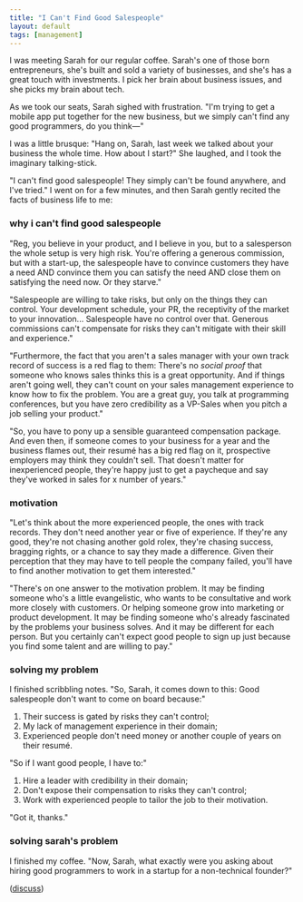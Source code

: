 ```yaml
---
title: "I Can't Find Good Salespeople"
layout: default
tags: [management]
---
```


I was meeting Sarah for our regular coffee. Sarah's one of those born entrepreneurs, she's built and sold a variety of businesses, and she's has a great touch with investments. I pick her brain about business issues, and she picks my brain about tech.

As we took our seats, Sarah sighed with frustration. "I'm trying to get a mobile app put together for the new business, but we simply can't find any good programmers, do you think—"

I was a little brusque: "Hang on, Sarah, last week we talked about your business the whole time. How about I start?" She laughed, and I took the imaginary talking-stick.

"I can't find good salespeople! They simply can't be found anywhere, and I've tried." I went on for a few minutes, and then Sarah gently recited the facts of business life to me:

### why i can't find good salespeople

"Reg, you believe in your product, and I believe in you, but to a salesperson the whole setup is very high risk. You're offering a generous commission, but with a start-up, the salespeople have to convince customers they have a need AND convince them you can satisfy the need AND close them on satisfying the need now. Or they starve."

"Salespeople are willing to take risks, but only on the things they can control. Your development schedule, your PR, the receptivity of the market to your innovation... Salespeople have no control over that. Generous commissions can't compensate for risks they can't mitigate with their skill and experience."

"Furthermore, the fact that you aren't a sales manager with your own track record of success is a red flag to them: There's no *social proof* that someone who knows sales thinks this is a great opportunity. And if things aren't going well, they can't count on your sales management experience to know how to fix the problem. You are a great guy, you talk at programming conferences, but you have zero credibility as a VP-Sales when you pitch a job selling your product."

"So, you have to pony up a sensible guaranteed compensation package. And even then, if someone comes to your business for a year and the business flames out, their resumé has a big red flag on it, prospective employers may think they couldn't sell. That doesn't matter for inexperienced people, they're happy just to get a paycheque and say they've worked in sales for x number of years."

### motivation

"Let's think about the more experienced people, the ones with track records. They don't need another year or five of experience. If they're any good, they're not chasing another gold rolex, they're chasing success, bragging rights, or a chance to say they made a difference. Given their perception that they may have to tell people the company failed, you'll have to find another motivation to get them interested."

"There's on one answer to the motivation problem. It may be finding someone who's a little evangelistic, who wants to be consultative and work more closely with customers. Or helping someone grow into marketing or product development. It may be finding someone who's already fascinated by the problems your business solves. And it may be different for each person. But you certainly can't expect good people to sign up just because you find some talent and are willing to pay."

### solving my problem

I finished scribbling notes. "So, Sarah, it comes down to this: Good salespeople don't want to come on board because:"

1. Their success is gated by risks they can't control;
2. My lack of management experience in their domain;
3. Experienced people don't need money or another couple of years on their resumé.

"So if I want good people, I have to:"

1. Hire a leader with credibility in their domain;
2. Don't expose their compensation to risks they can't control;
3. Work with experienced people to tailor the job to their motivation.

"Got it, thanks."

### solving sarah's problem

I finished my coffee. "Now, Sarah, what exactly were you asking about hiring good programmers to work in a startup for a non-technical founder?"

([discuss][1])

[1]: https://news.ycombinator.com/item?id=8134984
